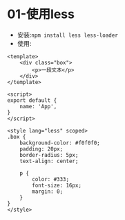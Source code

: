 # 01-使用less

- 安装:`npm install less less-loader`
- 使用:

```vue
<template>
    <div class="box">
        <p>一段文本</p>
    </div>
</template>

<script>
export default {
    name: 'App',
}
</script>

<style lang="less" scoped>
.box {
    background-color: #f0f0f0;
    padding: 20px;
    border-radius: 5px;
    text-align: center;

    p {
        color: #333;
        font-size: 16px;
        margin: 0;
    }
}
</style>
```